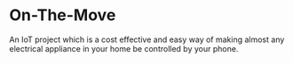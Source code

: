 # On-The-Move
An IoT project which is a cost effective and easy way of making almost any electrical appliance in your home be controlled by your phone.
